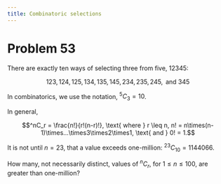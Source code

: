 ```yaml
---
title: Combinatoric selections
---
```

# Problem 53

There are exactly ten ways of selecting three from five, 12345:

$$123, 124, 125, 134, 135, 145, 234, 235, 245, \text{ and } 345$$

In combinatorics, we use the notation, $^5C_3 = 10$.

In general,

$$^nC_r = \frac{n!}{r!(n-r)!}, \text{ where } r \leq n, n! = n\times(n-1)\times...\times3\times2\times1, \text{ and } 0! = 1.$$

It is not until $n = 23$, that a value exceeds one-million: $^{23}C_{10} = 1144066$.

How many, not necessarily distinct, values of  $^nC_r$, for $1 \leq n \leq 100$, are greater than one-million?

